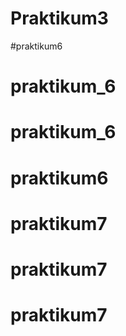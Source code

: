# Praktikum3
#praktikum6
# praktikum_6
# praktikum_6
# praktikum6
# praktikum7
# praktikum7
# praktikum7
